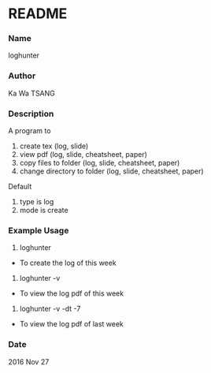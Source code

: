 # README #
### Name ###
loghunter

### Author ###
Ka Wa TSANG

### Description ###

A program to 

1. create tex                 (log, slide)
1. view pdf                   (log, slide, cheatsheet, paper)
1. copy files to folder       (log, slide, cheatsheet, paper)
1. change directory to folder (log, slide, cheatsheet, paper) 

Default

1. type is log 
1. mode is create

### Example Usage ###

1. loghunter

* To create the log of this week

1. loghunter -v

* To view the log pdf of this week

1. loghunter -v -dt -7

* To view the log pdf of last week

### Date ###
2016 Nov 27